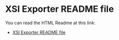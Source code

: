 
# XSI Exporter README file

You can read the HTML Readme at this link:
 - [XSI Exporter README file](https://htmlpreview.github.io/?https://github.com/OGRECave/ogre/blob/master/Tools/XSIExport/OGREXSI_Readme.html)

